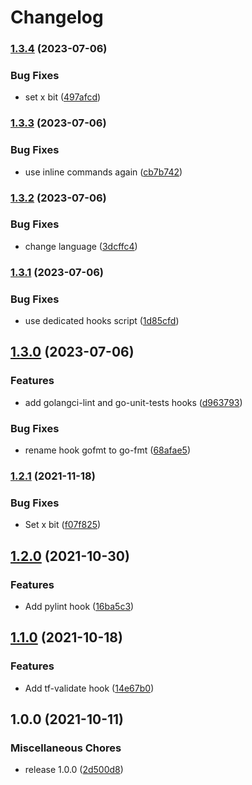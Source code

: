 # Changelog

### [1.3.4](https://www.github.com/soerenschneider/pre-commit-hooks/compare/v1.3.3...v1.3.4) (2023-07-06)


### Bug Fixes

* set x bit ([497afcd](https://www.github.com/soerenschneider/pre-commit-hooks/commit/497afcd108e24c45afc7b8fe23ff7d180bc02c9d))

### [1.3.3](https://www.github.com/soerenschneider/pre-commit-hooks/compare/v1.3.2...v1.3.3) (2023-07-06)


### Bug Fixes

* use inline commands again ([cb7b742](https://www.github.com/soerenschneider/pre-commit-hooks/commit/cb7b742764829364de3f78268bb907fa63c22db9))

### [1.3.2](https://www.github.com/soerenschneider/pre-commit-hooks/compare/v1.3.1...v1.3.2) (2023-07-06)


### Bug Fixes

* change language ([3dcffc4](https://www.github.com/soerenschneider/pre-commit-hooks/commit/3dcffc45bcd4e2ed690e0e6cf9752f9bc8407c48))

### [1.3.1](https://www.github.com/soerenschneider/pre-commit-hooks/compare/v1.3.0...v1.3.1) (2023-07-06)


### Bug Fixes

* use dedicated hooks script ([1d85cfd](https://www.github.com/soerenschneider/pre-commit-hooks/commit/1d85cfd642b8302b89e156e86de694f4bf03e478))

## [1.3.0](https://www.github.com/soerenschneider/pre-commit-hooks/compare/v1.2.1...v1.3.0) (2023-07-06)


### Features

* add golangci-lint and go-unit-tests hooks ([d963793](https://www.github.com/soerenschneider/pre-commit-hooks/commit/d9637932d0d4c1774631b322a1e06b8675a2cb1e))


### Bug Fixes

* rename hook gofmt to go-fmt ([68afae5](https://www.github.com/soerenschneider/pre-commit-hooks/commit/68afae52afe6a1df708dae5944b4d3be91964a00))

### [1.2.1](https://www.github.com/soerenschneider/pre-commit-hooks/compare/v1.2.0...v1.2.1) (2021-11-18)


### Bug Fixes

* Set x bit ([f07f825](https://www.github.com/soerenschneider/pre-commit-hooks/commit/f07f825469fb6f272668366214548a0278059bcf))

## [1.2.0](https://www.github.com/soerenschneider/pre-commit-hooks/compare/v1.1.0...v1.2.0) (2021-10-30)


### Features

* Add pylint hook ([16ba5c3](https://www.github.com/soerenschneider/pre-commit-hooks/commit/16ba5c3eddc0111bd967a4be05ade0e33d1ffc08))

## [1.1.0](https://www.github.com/soerenschneider/pre-commit-hooks/compare/v1.0.0...v1.1.0) (2021-10-18)


### Features

* Add tf-validate hook ([14e67b0](https://www.github.com/soerenschneider/pre-commit-hooks/commit/14e67b03db3abb54a48cf6c67d78e25c983cc5a5))

## 1.0.0 (2021-10-11)


### Miscellaneous Chores

* release 1.0.0 ([2d500d8](https://www.github.com/soerenschneider/pre-commit-hooks/commit/2d500d8c25b1ad5a28c9183fad561b98c9691612))
